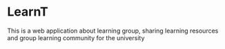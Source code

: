 # LearnT
This is a web application about learning group, sharing learning resources and group learning community for the university
